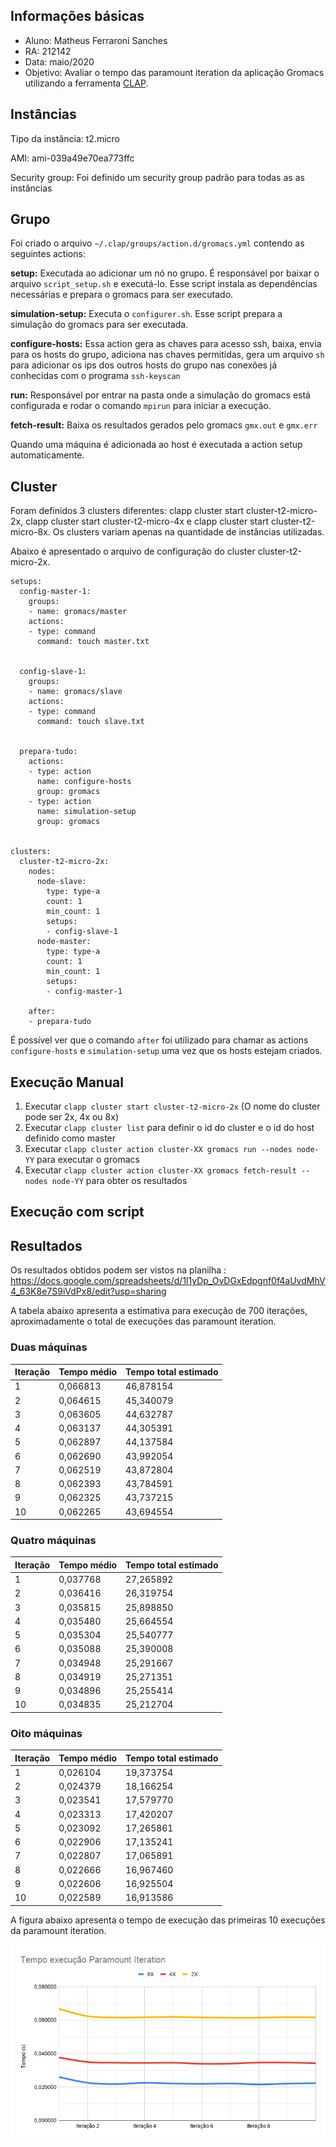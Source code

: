 ## Informações básicas

- Aluno: Matheus Ferraroni Sanches
- RA: 212142
- Data: maio/2020
- Objetivo: Avaliar o tempo das paramount iteration da aplicação Gromacs utilizando a ferramenta <a href="https://github.com/lmcad-unicamp/CLAP">CLAP</a>.

## Instâncias

Tipo da instância: t2.micro

AMI: ami-039a49e70ea773ffc

Security group: Foi definido um security group padrão para todas as as instâncias


## Grupo

Foi criado o arquivo ```~/.clap/groups/action.d/gromacs.yml``` contendo as seguintes actions:

**setup:** Executada ao adicionar um nó no grupo. É responsável por baixar o arquivo ```script_setup.sh``` e executá-lo. Esse script instala as dependências necessárias e prepara o gromacs para ser executado.

**simulation-setup:** Executa o ```configurer.sh```. Esse script prepara a simulação do gromacs para ser executada.

**configure-hosts:** Essa action gera as chaves para acesso ssh, baixa, envia para os hosts do grupo, adiciona nas chaves permitidas, gera um arquivo ```sh``` para adicionar os ips dos outros hosts do grupo nas conexões já conhecidas com o programa ```ssh-keyscan```

**run:** Responsável por entrar na pasta onde a simulação do gromacs está configurada e rodar o comando ```mpirun``` para iniciar a execução.

**fetch-result:** Baixa os resultados gerados pelo gromacs ```gmx.out``` e ```gmx.err```



Quando uma máquina é adicionada ao host é executada a action setup automaticamente.


## Cluster

Foram definidos 3 clusters diferentes: clapp cluster start cluster-t2-micro-2x, clapp cluster start cluster-t2-micro-4x e clapp cluster start cluster-t2-micro-8x. Os clusters variam apenas na quantidade de instâncias utilizadas.

Abaixo é apresentado o arquivo de configuração do cluster cluster-t2-micro-2x.
```
setups:
  config-master-1:
    groups:
    - name: gromacs/master
    actions:
    - type: command
      command: touch master.txt


  config-slave-1:
    groups:
    - name: gromacs/slave
    actions:
    - type: command
      command: touch slave.txt


  prepara-tudo:
    actions:
    - type: action
      name: configure-hosts
      group: gromacs
    - type: action
      name: simulation-setup
      group: gromacs


clusters:
  cluster-t2-micro-2x:
    nodes:
      node-slave:
        type: type-a
        count: 1
        min_count: 1
        setups: 
        - config-slave-1
      node-master:
        type: type-a
        count: 1
        min_count: 1
        setups: 
        - config-master-1

    after:
    - prepara-tudo
```

É possível ver que o comando ```after``` foi utilizado para chamar as actions ```configure-hosts``` e ```simulation-setup``` uma vez que os hosts estejam criados.



## Execução Manual


1. Executar ```clapp cluster start cluster-t2-micro-2x``` (O nome do cluster pode ser 2x, 4x ou 8x)
2. Executar ```clapp cluster list``` para definir o id do cluster e o id do host definido como master
4. Executar ```clapp cluster action cluster-XX gromacs run --nodes node-YY``` para executar o gromacs
5. Executar ```clapp cluster action cluster-XX gromacs fetch-result --nodes node-YY``` para obter os resultados

## Execução com script


## Resultados

Os resultados obtidos podem ser vistos na planilha : <a href="https://docs.google.com/spreadsheets/d/1l1yDp_OvDGxEdpgnf0f4aUvdMhV4_63K8e7S9iVdPx8/edit?usp=sharing">https://docs.google.com/spreadsheets/d/1l1yDp_OvDGxEdpgnf0f4aUvdMhV4_63K8e7S9iVdPx8/edit?usp=sharing</a>


A tabela abaixo apresenta a estimativa para execução de 700 iterações, aproximadamente o total de execuções das paramount iteration.

### Duas máquinas

| Iteração | Tempo médio | Tempo total estimado |
|----------|-------------|----------------------|
| 1        | 0,066813    | 46,878154            |
| 2        | 0,064615    | 45,340079            |
| 3        | 0,063605    | 44,632787            |
| 4        | 0,063137    | 44,305391            |
| 5        | 0,062897    | 44,137584            |
| 6        | 0,062690    | 43,992054            |
| 7        | 0,062519    | 43,872804            |
| 8        | 0,062393    | 43,784591            |
| 9        | 0,062325    | 43,737215            |
| 10       | 0,062265    | 43,694554            |

### Quatro máquinas

| Iteração | Tempo médio | Tempo total estimado |
|----------|-------------|----------------------|
| 1        | 0,037768    | 27,265892            |
| 2        | 0,036416    | 26,319754            |
| 3        | 0,035815    | 25,898850            |
| 4        | 0,035480    | 25,664554            |
| 5        | 0,035304    | 25,540777            |
| 6        | 0,035088    | 25,390008            |
| 7        | 0,034948    | 25,291667            |
| 8        | 0,034919    | 25,271351            |
| 9        | 0,034896    | 25,255414            |
| 10       | 0,034835    | 25,212704            |

### Oito máquinas

| Iteração | Tempo médio | Tempo total estimado |
|----------|-------------|----------------------|
| 1        | 0,026104    | 19,373754            |
| 2        | 0,024379    | 18,166254            |
| 3        | 0,023541    | 17,579770            |
| 4        | 0,023313    | 17,420207            |
| 5        | 0,023092    | 17,265861            |
| 6        | 0,022906    | 17,135241            |
| 7        | 0,022807    | 17,065891            |
| 8        | 0,022666    | 16,967460            |
| 9        | 0,022606    | 16,925504            |
| 10       | 0,022589    | 16,913586            |


A figura abaixo apresenta o tempo de execução das primeiras 10 execuções da paramount iteration.
<p align="center">
	<img src="./result.png" alt="nd" width="600">
</p>
